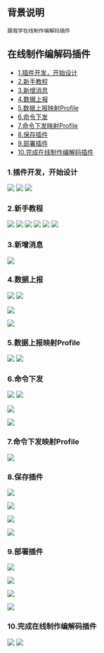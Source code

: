 ## 背景说明

	跟我学在线制作编解码插件


## 在线制作编解码插件

* [1.插件开发，开始设计](#1)
* [2.新手教程](#2)
* [3.新增消息](#3)
* [4.数据上报](#4)
* [5.数据上报映射Profile](#5)
* [6.命令下发](#6)
* [7.命令下发映射Profile](#7)
* [8.保存插件](#8)
* [9.部署插件](#9)
* [10.完成在线制作编解码插件](#10)


<h3 id="1">1.插件开发，开始设计</h3>

![](./meta/20180522/codec/SUYAI02130.png)
![](./meta/20180522/codec/SUYAI02131.png)
![](./meta/20180522/codec/SUYAI02132.png)

<h3 id="2">2.新手教程</h3>

![](./meta/20180522/codec/SUYAI02133.png)
![](./meta/20180522/codec/SUYAI02134.png)
![](./meta/20180522/codec/SUYAI02135.png)
![](./meta/20180522/codec/SUYAI02136.png)
![](./meta/20180522/codec/SUYAI02137.png)
![](./meta/20180522/codec/SUYAI02138.png)

<h3 id="3">3.新增消息</h3>

![](./meta/20180522/codec/SUYAI02140.png)

<h3 id="4">4.数据上报</h3>

![](./meta/20180522/codec/SUYAI02246.png)
![](./meta/20180522/codec/SUYAI02247.png)

![](./meta/20180522/codec/SUYAI02248.png)

![](./meta/20180522/codec/SUYAI02249.png)


<h3 id="5">5.数据上报映射Profile</h3>

![](./meta/20180522/codec/SUYAI02250.png)
![](./meta/20180522/codec/SUYAI02251.png)


<h3 id="6">6.命令下发</h3>

![](./meta/20180522/codec/SUYAI02252.png)
![](./meta/20180522/codec/SUYAI02253.png)

![](./meta/20180522/codec/SUYAI02254.png)

![](./meta/20180522/codec/SUYAI02255.png)

<h3 id="7">7.命令下发映射Profile</h3>

![](./meta/20180522/codec/SUYAI02257.png)

<h3 id="8">8.保存插件</h3>

![](./meta/20180522/codec/SUYAI02259.png)

![](./meta/20180522/codec/SUYAI02260.png)

![](./meta/20180522/codec/SUYAI02261.png)

![](./meta/20180522/codec/SUYAI02262.png)

<h3 id="9">9.部署插件</h3>

![](./meta/20180522/codec/SUYAI02262_0.png)

![](./meta/20180522/codec/SUYAI02262_1.png)

![](./meta/20180522/codec/SUYAI02262_2.png)

![](./meta/20180522/codec/SUYAI02262_3.png)


<h3 id="10">10.完成在线制作编解码插件</h3>

![](./meta/20180522/codec/SUYAI02264.png)
![](./meta/20180522/codec/SUYAI02265.png)

